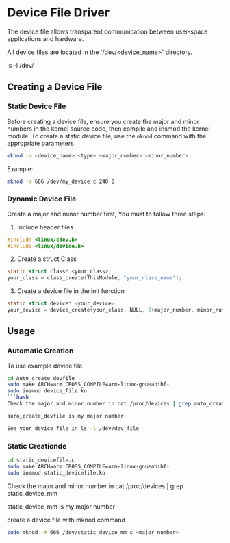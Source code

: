 # Device File Driver
The device file allows transparent communication between user-space applications and hardware.

All device files are located in the '/dev/<device_name>' directory.

ls -l /dev/

## Creating a Device File
### Static Device File
Before creating a device file, ensure you create the major and minor numbers in the kernel source code, then compile and insmod the kernel module.
To create a static device file, use the `mknod` command with the appropriate parameters
```bash
mknod -m <device_name> <type> <major_number> <minor_number>
```
Example:
```bash
mknod -m 666 /dev/my_device c 240 0
```

### Dynamic Device File
Create a major and minor number first, You must to follow three steps:
1. Include header files
```c
#include <linux/cdev.h>
#include <linux/device.h>
```
2. Create a struct Class
```c
static struct class* <your_class>;
your_class = class_create(ThisModule, "your_class_name");
```
3. Create a device file in the init function
```c
static struct device* <your_device>;
your_device = device_create(your_class, NULL, 0(major_number, minor_number), "your_device_name");
```

## Usage
### Automatic Creation
To use example device file

```bash
cd Auto_create_devfile
sudo make ARCH=arm CROSS_COMPILE=arm-linux-gnueabihf-
sudo insmod device_file.ko
```bash
Check the major and minor number in cat /proc/devices | grep auto_create_devfile

auro_create_devfile is my major number

See your device file in ls -l /dev/dev_file
```
### Static Creationde
```bash
cd static_devicefile.c
sudo make ARCH=arm CROSS_COMPILE=arm-linux-gnueabihf-
sudo insmod static_devicefile.ko
```
Check the major and minor number in cat /proc/devices | grep static_device_mm

static_device_mm is my major number

create a device file with mknod command
```bash
sudo mknod -m 666 /dev/static_device_mm c <major_number>



